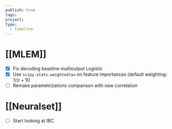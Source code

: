 ```yaml
---
publish: true
tags: 
project: 
type:
  - timeline
---
```

# [[MLEM]]
- [x] Fix decoding baseline multioutput Logistic
- [x] Use `scipy.stats.weightedtau` on feature importances (default weighting: $1/(r+1)$)
- [ ] Remake parametrizations comparison with new correlation
# [[Neuralset]]
- [ ] Start looking at IBC